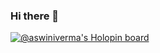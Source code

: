 ### Hi there 👋

[![@aswiniverma's Holopin board](https://holopin.io/api/user/board?user=aswiniverma)](https://holopin.io/@aswiniverma)
<!--
**AswiniVerma/AswiniVerma** is a ✨ _special_ ✨ repository because its `README.md` (this file) appears on your GitHub profile.

Here are some ideas to get you started:

- 🔭 I’m currently working on spring boot online vendor system
- 🌱 I’m currently learning reactJS
- 💬 Ask me about my current work
- 📫 How to reach me: Email me at as6dec@gmail.com
- 😄 Pronouns: he/him
- ⚡ Fun fact: I love anime.
